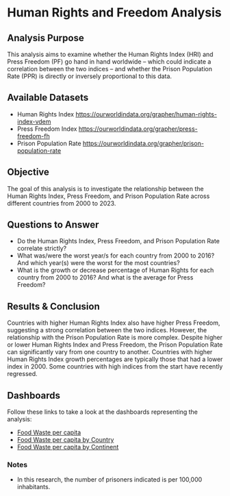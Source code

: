 # Human Rights and Freedom Analysis

## Analysis Purpose
This analysis aims to examine whether the Human Rights Index (HRI) and Press Freedom (PF) go hand in hand worldwide – which could indicate a correlation between the two indices – and whether the Prison Population Rate (PPR) is directly or inversely proportional to this data.

## Available Datasets
- Human Rights Index  https://ourworldindata.org/grapher/human-rights-index-vdem
- Press Freedom Index https://ourworldindata.org/grapher/press-freedom-fh
- Prison Population Rate https://ourworldindata.org/grapher/prison-population-rate

## Objective
The goal of this analysis is to investigate the relationship between the Human Rights Index, Press Freedom, and Prison Population Rate across different countries from 2000 to 2023.

## Questions to Answer
- Do the Human Rights Index, Press Freedom, and Prison Population Rate correlate strictly?
- What was/were the worst year/s for each country from 2000 to 2016? And which year(s) were the worst for the most countries?
- What is the growth or decrease percentage of Human Rights for each country from 2000 to 2016? And what is the average for Press Freedom?

## Results & Conclusion
Countries with higher Human Rights Index also have higher Press Freedom, suggesting a strong correlation between the two indices. However, the relationship with the Prison Population Rate is more complex. Despite higher or lower Human Rights Index and Press Freedom, the Prison Population Rate can significantly vary from one country to another.
Countries with higher Human Rights Index growth percentages are typically those that had a lower index in 2000. Some countries with high indices from the start have recently regressed.

## Dashboards
Follow these links to take a look at the dashboards representing the analysis:

- [Food Waste per capita](#)
- [Food Waste per capita by Country](#)
- [Food Waste per capita by Continent](#)

### Notes
- In this research, the number of prisoners indicated is per 100,000 inhabitants.
